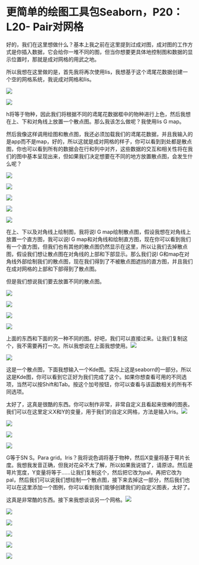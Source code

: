 # 更简单的绘图工具包Seaborn，P20：L20- Pair对网格 

好的，我们在这里想做什么？基本上我之前在这里提到过成对图，成对图的工作方式是你插入数据，它会给你一堆不同的图，但当你想要更具体地控制图和数据的显示位置时，那就是成对网格的用武之地。

所以我想在这里做的是，首先我将再次使用Iis，我想基于这个鸢尾花数据创建一个空的网格系统，我说成对网格和Iis。

![](img/fac7241cd51289d163c52ef517203e4f_2.png)

![](img/fac7241cd51289d163c52ef517203e4f_3.png)

h将等于物种，因此我们将根据不同的鸢尾花数据框中的物种进行上色，然后我想在上、下和对角线上放置一个散点图。那么我该怎么做呢？我使用Iis G map。

然后我像这样调用绘图和散点图，我还必须加载我们的鸢尾花数据，并且我输入的是app而不是map，好的，所以这就是成对网格的样子，你可以看到到处都是散点图，你也可以看到所有的数据会在行和列中对齐，这些数据的交互和相关性将在我们的图中基本呈现出来，但如果我们决定想要在不同的地方放置散点图，会发生什么呢？

![](img/fac7241cd51289d163c52ef517203e4f_5.png)

![](img/fac7241cd51289d163c52ef517203e4f_6.png)

![](img/fac7241cd51289d163c52ef517203e4f_7.png)

![](img/fac7241cd51289d163c52ef517203e4f_8.png)

![](img/fac7241cd51289d163c52ef517203e4f_9.png)

在上、下以及对角线上绘制图，我将说I G map绘制散点图，假设我想在对角线上放置一个直方图，我可以说I G map和对角线和绘制直方图，现在你可以看到我们有一个直方图，但我们也有其他的散点图仍然显示在这里，所以让我们去掉散点图，假设我们想让散点图在对角线的上部和下部显示。那么我们说I G和map在对角线外部绘制我们的散点图，现在我们得到了不被散点图遮挡的直方图，并且我们在成对网格的上部和下部得到了散点图。

但是我们想说我们要去放置不同的散点图。

![](img/fac7241cd51289d163c52ef517203e4f_12.png)

![](img/fac7241cd51289d163c52ef517203e4f_13.png)

![](img/fac7241cd51289d163c52ef517203e4f_14.png)

![](img/fac7241cd51289d163c52ef517203e4f_15.png)

上面的东西和下面的另一种不同的图。好吧，我们可以直接过来。让我们复制这个，我不需要再打一次。所以我想说在上面我想使用。![](img/fac7241cd51289d163c52ef517203e4f_17.png)

![](img/fac7241cd51289d163c52ef517203e4f_18.png)

这是一个散点图，下面我想输入一个Kde图。实际上这是seaborn的一部分。所以这是Kde图，你可以看到它正好为我们完成了这个。如果你想查看可用的不同选项，当然可以按Shift和Tab。按这个加号按钮，你可以查看与该函数相关的所有不同选项。

太好了，这真是很酷的东西。你可以制作非常，非常自定义且看起来很棒的图表。我们可以在这里定义X和Y的变量，用于我们的自定义网格，方法是输入Iris。![](img/fac7241cd51289d163c52ef517203e4f_20.png)

![](img/fac7241cd51289d163c52ef517203e4f_21.png)

![](img/fac7241cd51289d163c52ef517203e4f_22.png)

![](img/fac7241cd51289d163c52ef517203e4f_23.png)

G等于SN S。Para grid。Iris？我将说色调将基于物种，然后X变量将基于萼片长度。我想我发音正确，但我对花朵不太了解，所以如果我说错了，请原谅。然后是萼片宽度，Y变量将等于……让我们复制这个，然后把它改为pal，再把它改为pal，然后我们可以说我们想绘制一个散点图，接下来去掉这一部分，然后我们也可以在这里添加一个图例，你可以看到我们能够创建我们的自定义图表，太好了。

这真是非常酷的东西。接下来我想谈谈另一个网格。![](img/fac7241cd51289d163c52ef517203e4f_25.png)

![](img/fac7241cd51289d163c52ef517203e4f_26.png)

![](img/fac7241cd51289d163c52ef517203e4f_27.png)

![](img/fac7241cd51289d163c52ef517203e4f_28.png)

![](img/fac7241cd51289d163c52ef517203e4f_29.png)

![](img/fac7241cd51289d163c52ef517203e4f_30.png)
